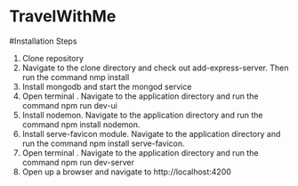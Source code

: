 # TravelWithMe

#Installation Steps

1. Clone repository
2. Navigate to the clone directory and check out add-express-server. Then run the command nmp install
3. Install mongodb and start the mongod service
4. Open terminal . Navigate to the application directory and run the command npm run dev-ui
5. Install nodemon. Navigate to the application directory and run the command npm install nodemon.
6. Install serve-favicon module. Navigate to the application directory and run the command  npm install serve-favicon.
6. Open terminal . Navigate to the application directory and run the command npm run dev-server
7. Open up a browser and navigate to http://localhost:4200

